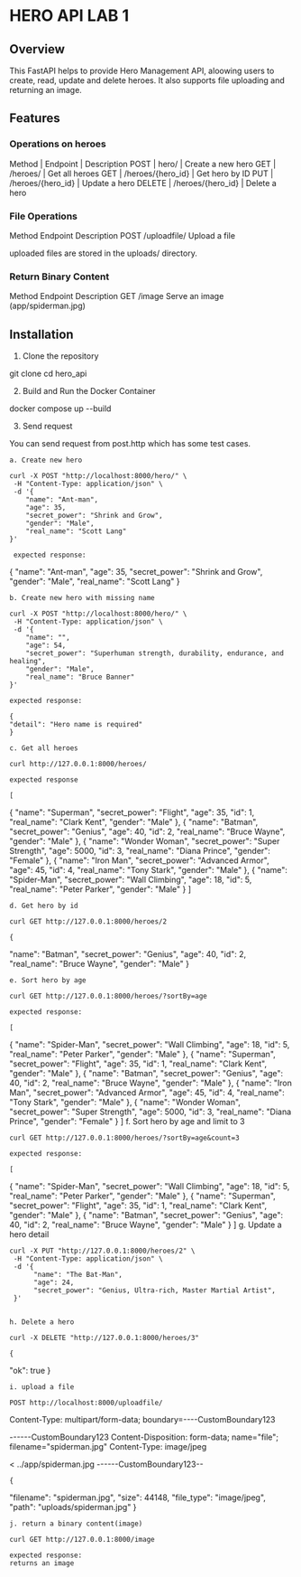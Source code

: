 # HERO API LAB 1

## Overview 
This FastAPI helps to provide Hero Management API, aloowing users to create, read, update and delete heroes. It also supports file uploading and returning an image.


## Features 

### Operations on heroes


Method | Endpoint | Description
POST | hero/ | Create a new hero
GET | /heroes/ | Get all heroes
GET | /heroes/{hero_id} | Get hero by ID
PUT | /heroes/{hero_id}	| Update a hero
DELETE	| /heroes/{hero_id}	| Delete a hero

### File Operations

Method	Endpoint	Description
POST	/uploadfile/	Upload a file

uploaded files are stored in the uploads/ directory.

### Return Binary Content


Method	Endpoint	Description
GET	/image	Serve an image (app/spiderman.jpg)


## Installation

1. Clone the repository 

git clone <your-repo-url>
cd hero_api

2. Build and Run the Docker Container 

docker compose up --build

3. Send request

You can send request from post.http which has some test cases.

    a. Create new hero

    curl -X POST "http://localhost:8000/hero/" \
     -H "Content-Type: application/json" \
     -d '{
        "name": "Ant-man",
        "age": 35,
        "secret_power": "Shrink and Grow",
        "gender": "Male",
        "real_name": "Scott Lang"
    }'

     expected response:

   {
        "name": "Ant-man",
        "age": 35,
        "secret_power": "Shrink and Grow",
        "gender": "Male",
        "real_name": "Scott Lang"
    }

    b. Create new hero with missing name

    curl -X POST "http://localhost:8000/hero/" \
     -H "Content-Type: application/json" \
     -d '{
        "name": "",
        "age": 54,
        "secret_power": "Superhuman strength, durability, endurance, and healing",
        "gender": "Male",
        "real_name": "Bruce Banner"
    }'

    expected response:

    {
    "detail": "Hero name is required"
    }

    c. Get all heroes

    curl http://127.0.0.1:8000/heroes/ 

    expected response 

    [
  {
    "name": "Superman",
    "secret_power": "Flight",
    "age": 35,
    "id": 1,
    "real_name": "Clark Kent",
    "gender": "Male"
  },
  {
    "name": "Batman",
    "secret_power": "Genius",
    "age": 40,
    "id": 2,
    "real_name": "Bruce Wayne",
    "gender": "Male"
  },
  {
    "name": "Wonder Woman",
    "secret_power": "Super Strength",
    "age": 5000,
    "id": 3,
    "real_name": "Diana Prince",
    "gender": "Female"
  },
  {
    "name": "Iron Man",
    "secret_power": "Advanced Armor",
    "age": 45,
    "id": 4,
    "real_name": "Tony Stark",
    "gender": "Male"
  },
  {
    "name": "Spider-Man",
    "secret_power": "Wall Climbing",
    "age": 18,
    "id": 5,
    "real_name": "Peter Parker",
    "gender": "Male"
  }
]


    d. Get hero by id

    curl GET http://127.0.0.1:8000/heroes/2

    {
  "name": "Batman",
  "secret_power": "Genius",
  "age": 40,
  "id": 2,
  "real_name": "Bruce Wayne",
  "gender": "Male"
}

    e. Sort hero by age

    curl GET http://127.0.0.1:8000/heroes/?sortBy=age

    expected response:

    [
  {
    "name": "Spider-Man",
    "secret_power": "Wall Climbing",
    "age": 18,
    "id": 5,
    "real_name": "Peter Parker",
    "gender": "Male"
  },
  {
    "name": "Superman",
    "secret_power": "Flight",
    "age": 35,
    "id": 1,
    "real_name": "Clark Kent",
    "gender": "Male"
  },
  {
    "name": "Batman",
    "secret_power": "Genius",
    "age": 40,
    "id": 2,
    "real_name": "Bruce Wayne",
    "gender": "Male"
  },
  {
    "name": "Iron Man",
    "secret_power": "Advanced Armor",
    "age": 45,
    "id": 4,
    "real_name": "Tony Stark",
    "gender": "Male"
  },
  {
    "name": "Wonder Woman",
    "secret_power": "Super Strength",
    "age": 5000,
    "id": 3,
    "real_name": "Diana Prince",
    "gender": "Female"
  }
]
    f. Sort hero by age and limit to 3

    curl GET http://127.0.0.1:8000/heroes/?sortBy=age&count=3

    expected response:

    [
  {
    "name": "Spider-Man",
    "secret_power": "Wall Climbing",
    "age": 18,
    "id": 5,
    "real_name": "Peter Parker",
    "gender": "Male"
  },
  {
    "name": "Superman",
    "secret_power": "Flight",
    "age": 35,
    "id": 1,
    "real_name": "Clark Kent",
    "gender": "Male"
  },
  {
    "name": "Batman",
    "secret_power": "Genius",
    "age": 40,
    "id": 2,
    "real_name": "Bruce Wayne",
    "gender": "Male"
  }
]
    g. Update a hero detail 

    curl -X PUT "http://127.0.0.1:8000/heroes/2" \
     -H "Content-Type: application/json" \
     -d '{
          "name": "The Bat-Man",
          "age": 24,
          "secret_power": "Genius, Ultra-rich, Master Martial Artist",
     }'


    h. Delete a hero 

    curl -X DELETE "http://127.0.0.1:8000/heroes/3"

    {
  "ok": true
}

    i. upload a file 

    POST http://localhost:8000/uploadfile/
Content-Type: multipart/form-data; boundary=----CustomBoundary123

------CustomBoundary123
Content-Disposition: form-data; name="file"; filename="spiderman.jpg"
Content-Type: image/jpeg

< ../app/spiderman.jpg
------CustomBoundary123--

    {
  "filename": "spiderman.jpg",
  "size": 44148,
  "file_type": "image/jpeg",
  "path": "uploads/spiderman.jpg"
}

    j. return a binary content(image)

    curl GET http://127.0.0.1:8000/image

    expected response:
    returns an image

